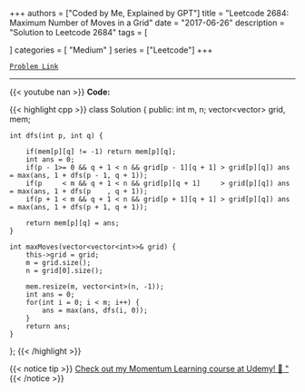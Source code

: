 
+++
authors = ["Coded by Me, Explained by GPT"]
title = "Leetcode 2684: Maximum Number of Moves in a Grid"
date = "2017-06-26"
description = "Solution to Leetcode 2684"
tags = [
    
]
categories = [
    "Medium"
]
series = ["Leetcode"]
+++



[`Problem Link`](https://leetcode.com/problems/maximum-number-of-moves-in-a-grid/description/)

---
{{< youtube nan >}}
**Code:**

{{< highlight cpp >}}
class Solution {
public:
    int m, n;
    vector<vector<int>> grid, mem;
    
    int dfs(int p, int q) {
        
        if(mem[p][q] != -1) return mem[p][q];
        int ans = 0;
        if(p - 1>= 0 && q + 1 < n && grid[p - 1][q + 1] > grid[p][q]) ans = max(ans, 1 + dfs(p - 1, q + 1));
        if(p     < m && q + 1 < n && grid[p][q + 1]     > grid[p][q]) ans = max(ans, 1 + dfs(p    , q + 1));
        if(p + 1 < m && q + 1 < n && grid[p + 1][q + 1] > grid[p][q]) ans = max(ans, 1 + dfs(p + 1, q + 1));

        return mem[p][q] = ans;
    }
    
    int maxMoves(vector<vector<int>>& grid) {
        this->grid = grid;
        m = grid.size();
        n = grid[0].size();

        mem.resize(m, vector<int>(n, -1));
        int ans = 0;
        for(int i = 0; i < m; i++) {
            ans = max(ans, dfs(i, 0));
        }
        return ans;
    }
};
{{< /highlight >}}



{{< notice tip >}}
[Check out my Momentum Learning course at Udemy! 🚀 "](https://www.udemy.com/course/blind-75-the-data-structures-and-algorithms-essentials/)
{{< /notice >}}

